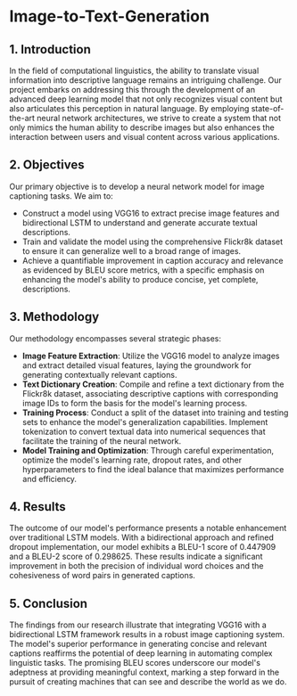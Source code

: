 # Image-to-Text-Generation

## 1. Introduction
In the field of computational linguistics, the ability to translate visual information into descriptive language remains an intriguing challenge. Our project embarks on addressing this through the development of an advanced deep learning model that not only recognizes visual content but also articulates this perception in natural language. By employing state-of-the-art neural network architectures, we strive to create a system that not only mimics the human ability to describe images but also enhances the interaction between users and visual content across various applications.

## 2. Objectives
Our primary objective is to develop a neural network model for image captioning tasks. We aim to:

* Construct a model using VGG16 to extract precise image features and bidirectional LSTM to understand and generate accurate textual descriptions.
* Train and validate the model using the comprehensive Flickr8k dataset to ensure it can generalize well to a broad range of images.
* Achieve a quantifiable improvement in caption accuracy and relevance as evidenced by BLEU score metrics, with a specific emphasis on enhancing the model's ability to produce concise, yet complete, descriptions.

## 3. Methodology
Our methodology encompasses several strategic phases:

* **Image Feature Extraction**: Utilize the VGG16 model to analyze images and extract detailed visual features, laying the groundwork for generating contextually relevant captions.
* **Text Dictionary Creation**: Compile and refine a text dictionary from the Flickr8k dataset, associating descriptive captions with corresponding image IDs to form the basis for the model's learning process.
* **Training Process**: Conduct a split of the dataset into training and testing sets to enhance the model's generalization capabilities. Implement tokenization to convert textual data into numerical sequences that facilitate the training of the neural network.
* **Model Training and Optimization**: Through careful experimentation, optimize the model's learning rate, dropout rates, and other hyperparameters to find the ideal balance that maximizes performance and efficiency.

## 4. Results
The outcome of our model's performance presents a notable enhancement over traditional LSTM models. With a bidirectional approach and refined dropout implementation, our model exhibits a BLEU-1 score of 0.447909 and a BLEU-2 score of 0.298625. These results indicate a significant improvement in both the precision of individual word choices and the cohesiveness of word pairs in generated captions.

## 5. Conclusion
The findings from our research illustrate that integrating VGG16 with a bidirectional LSTM framework results in a robust image captioning system. The model's superior performance in generating concise and relevant captions reaffirms the potential of deep learning in automating complex linguistic tasks. The promising BLEU scores underscore our model's adeptness at providing meaningful context, marking a step forward in the pursuit of creating machines that can see and describe the world as we do.
